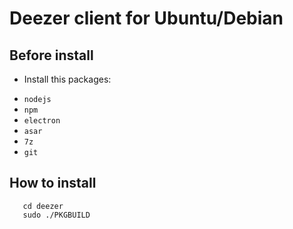 # Deezer client for Ubuntu/Debian
## Before install
* Install this packages:
- `nodejs`
- `npm`
- `electron`
- `asar`
- `7z`
- `git`
## How to install

```git clone https://github.com/liubimov/deezer.git
   cd deezer
   sudo ./PKGBUILD
